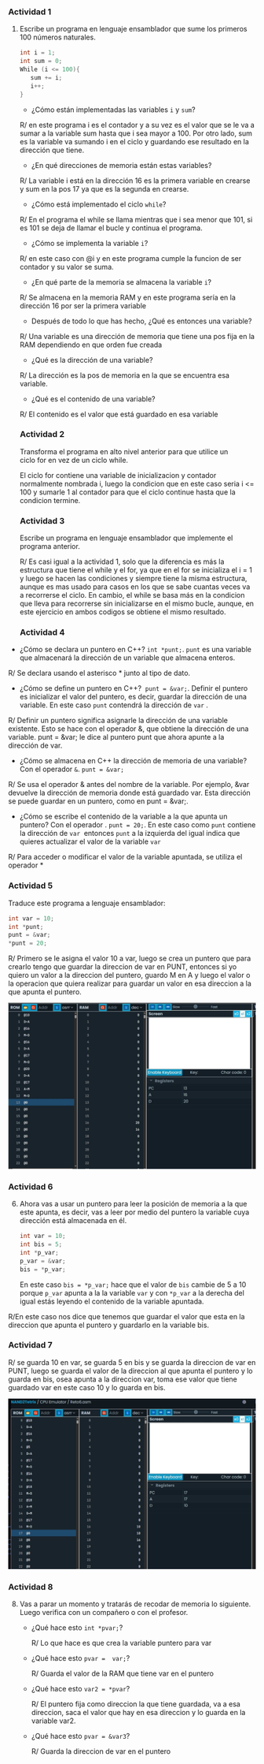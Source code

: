 ### Actividad 1

1. Escribe un programa en lenguaje ensamblador que sume los primeros 100 números naturales.
    
    ```cpp
    int i = 1;
    int sum = 0;
    While (i <= 100){
       sum += i;
       i++;
    }
    ```
    
    - ¿Cómo están implementadas las variables `i` y `sum`?

    R/ en este programa i es el contador y a su vez es el valor que se le va a sumar a la variable sum hasta que i sea mayor a 100. Por otro lado, sum es la variable va sumando i en el ciclo y guardando ese resultado en la dirección que tiene.

    - ¿En qué direcciones de memoria están estas variables?

    R/ La variable i está en la dirección 16 es la primera variable en crearse y sum en la pos 17 ya que es la segunda en crearse.

    - ¿Cómo está implementado el ciclo `while`?

    R/ En el programa el while se llama mientras que i sea menor que 101, si es 101 se deja de llamar el bucle y  continua el programa.

    - ¿Cómo se implementa la variable `i`?

    R/ en este caso con @i y en este programa cumple la funcion de ser contador y su valor se suma.

    - ¿En qué parte de la memoria se almacena la variable `i`?

    R/ Se almacena en la memoria RAM y en este programa sería en la dirección 16 por ser la primera variable

    - Después de todo lo que has hecho, ¿Qué es entonces una variable?

    R/ Una variable es una dirección de memoria que tiene una pos fija en la RAM dependiendo en que orden fue creada

    - ¿Qué es la dirección de una variable?

    R/ La dirección es la pos de memoria en la que se encuentra esa variable.

    - ¿Qué es el contenido de una variable?

    R/ El contenido es el valor que está guardado en esa variable

    ### Actividad 2

    Transforma el programa en alto nivel anterior para que utilice un ciclo for en vez de un ciclo while.

    El ciclo for contiene una variable de inicializacion y contador normalmente nombrada i, luego la condicion que en este caso seria  i <= 100 y sumarle 1 al contador para que el ciclo continue hasta que la condicion termine.

    ### Actividad 3

    Escribe un programa en lenguaje ensamblador que implemente el programa anterior.

    R/ Es casi igual a la actividad 1, solo que la diferencia es más la estructura que tiene el while y el for, ya que en el for se inicializa el i = 1 y luego se hacen las condiciones y siempre tiene la misma estructura, aunque es mas usado para casos en los que se sabe cuantas veces va a recorrerse el ciclo. En cambio, el while  se basa más en la condicion que lleva para recorrerse sin inicializarse en el mismo bucle, aunque, en este ejercicio en ambos codigos se obtiene el mismo resultado.

    ### Actividad 4

- ¿Cómo se declara un puntero en C++? `int *punt;`. `punt` es una variable que almacenará la dirección de un variable que almacena enteros.

R/ Se declara usando el asterisco * junto al tipo de dato.

- ¿Cómo se define un puntero en C++? 
`punt = &var;`. Definir el puntero es inicializar el valor del puntero, es decir, guardar la dirección de una variable. En este caso `punt` contendrá la dirección de `var` .

R/ Definir un puntero significa asignarle la dirección de una variable existente. Esto se hace con el operador &, que obtiene la dirección de una variable. punt = &var; le dice al puntero punt que ahora apunte a la dirección de var.

- ¿Cómo se almacena en C++ la dirección de memoria de una variable? Con el operador `&`. `punt = &var;`

R/ Se usa el operador & antes del nombre de la variable. Por ejemplo, &var devuelve la dirección de memoria donde está guardado var. Esta dirección se puede guardar en un puntero, como en punt = &var;.


- ¿Cómo se escribe el contenido de la variable a la que apunta un puntero? Con el operador . `punt = 20;`. En este caso 
como `punt` contiene la dirección de `var`  entonces `punt` a la izquierda del igual indica que quieres actualizar el valor de la variable `var`

R/ Para acceder o modificar el valor de la variable apuntada, se utiliza el operador *

 ### Actividad 5

 Traduce este programa a lenguaje ensamblador:

 ```cs
int var = 10;
int *punt;
punt = &var;
*punt = 20;

```
R/ Primero se le asigna el valor 10 a var, luego se crea un puntero que para crearlo tengo que guardar la direccion de var en PUNT, entonces si yo quiero un valor a la direccion del puntero, guardo M en A y luego el valor o la operacion que quiera realizar para guardar un valor en esa direccion a la que apunta el puntero.

![alt text](Reto/Imagenes/Reto5.jpg)

### Actividad 6

6. Ahora vas a usar un puntero para leer la posición de memoria a la que este apunta, es decir, vas a leer por medio del puntero la variable cuya dirección está almacenada en él.
    
    ```cpp
    int var = 10;
    int bis = 5;
    int *p_var;
    p_var = &var;
    bis = *p_var;
    ```
    
    En este caso `bis = *p_var;` hace que el valor de `bis` cambie de 5 a 10 porque `p_var` apunta a la la variable `var` y con `*p_var` a la derecha del igual estás leyendo el contenido de la variable apuntada.

 R/En este caso nos dice que tenemos que guardar el valor que esta en la direccion que apunta el puntero y guardarlo en la variable bis.


 ### Actividad 7

 R/ se guarda 10 en var, se guarda 5 en bis y se guarda la direccion de var en PUNT, luego se guarda el valor de la direccion al que apunta el puntero y lo guarda en bis, osea apunta a la direccion var, toma ese valor que tiene guardado var en este caso 10 y lo guarda en bis.

 ![alt text](Reto/Imagenes/Reto7.jpg)


 ### Actividad 8

 8. Vas a parar un momento y tratarás de recodar de memoria lo siguiente. Luego verifica con un compañero o con el profesor.

    - ¿Qué hace esto `int *pvar;`?

      R/ Lo que hace es que crea la variable puntero para var

    - ¿Qué hace esto `pvar =  var;`? 

      R/ Guarda el valor de la RAM que tiene var en el puntero

    - ¿Qué hace esto `var2 = *pvar`?

      R/ El puntero fija como direccion la que tiene guardada, va a esa direccion, saca el valor que hay en esa direccion y lo guarda en la variable var2.

    - ¿Qué hace esto `pvar = &var3`?

      R/  Guarda la direccion de var en el puntero